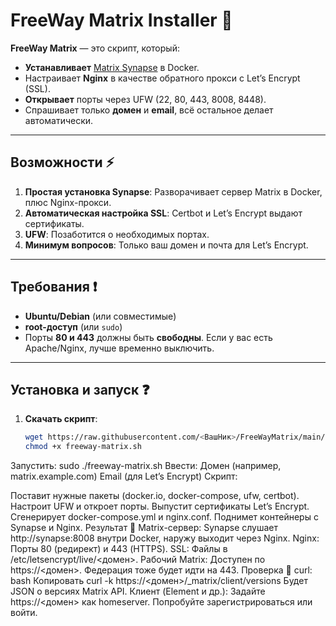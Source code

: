 # FreeWay Matrix Installer 🚀

**FreeWay Matrix** — это скрипт, который:

- **Устанавливает** [Matrix Synapse](https://github.com/matrix-org/synapse) в Docker.
- Настраивает **Nginx** в качестве обратного прокси с Let’s Encrypt (SSL).
- **Открывает** порты через UFW (22, 80, 443, 8008, 8448).
- Спрашивает только **домен** и **email**, всё остальное делает автоматически.

---

## Возможности ⚡
1. **Простая установка Synapse**: Разворачивает сервер Matrix в Docker, плюс Nginx-прокси.  
2. **Автоматическая настройка SSL**: Certbot и Let’s Encrypt выдают сертификаты.  
3. **UFW**: Позаботится о необходимых портах.  
4. **Минимум вопросов**: Только ваш домен и почта для Let’s Encrypt.

---

## Требования ❗
- **Ubuntu/Debian** (или совместимые)  
- **root-доступ** (или `sudo`)  
- Порты **80 и 443** должны быть **свободны**. Если у вас есть Apache/Nginx, лучше временно выключить.

---

## Установка и запуск ❓
1. **Скачать скрипт**:
   ```bash
   wget https://raw.githubusercontent.com/<ВашНик>/FreeWayMatrix/main/freeway-matrix.sh
   chmod +x freeway-matrix.sh
Запустить:
sudo ./freeway-matrix.sh
Ввести:
Домен (например, matrix.example.com)
Email (для Let’s Encrypt)
Скрипт:

Поставит нужные пакеты (docker.io, docker-compose, ufw, certbot).
Настроит UFW и откроет порты.
Выпустит сертификаты Let’s Encrypt.
Сгенерирует docker-compose.yml и nginx.conf.
Поднимет контейнеры с Synapse и Nginx.
Результат 🎉
Matrix-сервер: Synapse слушает http://synapse:8008 внутри Docker, наружу выходит через Nginx.
Nginx: Порты 80 (редирект) и 443 (HTTPS).
SSL: Файлы в /etc/letsencrypt/live/<домен>.
Рабочий Matrix: Доступен по https://<домен>. Федерация тоже будет идти на 443.
Проверка 👀
curl:
bash
Копировать
curl -k https://<домен>/_matrix/client/versions
Будет JSON о версиях Matrix API.
Клиент (Element и др.):
Задайте https://<домен> как homeserver.
Попробуйте зарегистрироваться или войти.
